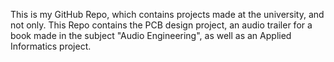 This is my GitHub Repo, which contains projects made at the university, and not only. This Repo contains the PCB design project, an audio trailer for a book made in the subject "Audio Engineering", as well as an Applied Informatics project.

